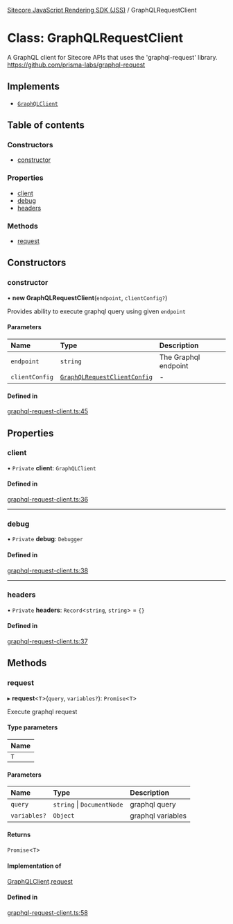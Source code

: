 [Sitecore JavaScript Rendering SDK (JSS)](../README.md) / GraphQLRequestClient

# Class: GraphQLRequestClient

A GraphQL client for Sitecore APIs that uses the 'graphql-request' library.
https://github.com/prisma-labs/graphql-request

## Implements

- [`GraphQLClient`](../interfaces/GraphQLClient.md)

## Table of contents

### Constructors

- [constructor](GraphQLRequestClient.md#constructor)

### Properties

- [client](GraphQLRequestClient.md#client)
- [debug](GraphQLRequestClient.md#debug)
- [headers](GraphQLRequestClient.md#headers)

### Methods

- [request](GraphQLRequestClient.md#request)

## Constructors

### constructor

• **new GraphQLRequestClient**(`endpoint`, `clientConfig?`)

Provides ability to execute graphql query using given `endpoint`

#### Parameters

| Name | Type | Description |
| :------ | :------ | :------ |
| `endpoint` | `string` | The Graphql endpoint |
| `clientConfig` | [`GraphQLRequestClientConfig`](../README.md#graphqlrequestclientconfig) | - |

#### Defined in

[graphql-request-client.ts:45](https://github.com/Sitecore/jss/blob/release/19.0.0/packages/sitecore-jss/src/graphql-request-client.ts#L45)

## Properties

### client

• `Private` **client**: `GraphQLClient`

#### Defined in

[graphql-request-client.ts:36](https://github.com/Sitecore/jss/blob/release/19.0.0/packages/sitecore-jss/src/graphql-request-client.ts#L36)

___

### debug

• `Private` **debug**: `Debugger`

#### Defined in

[graphql-request-client.ts:38](https://github.com/Sitecore/jss/blob/release/19.0.0/packages/sitecore-jss/src/graphql-request-client.ts#L38)

___

### headers

• `Private` **headers**: `Record`<`string`, `string`\> = `{}`

#### Defined in

[graphql-request-client.ts:37](https://github.com/Sitecore/jss/blob/release/19.0.0/packages/sitecore-jss/src/graphql-request-client.ts#L37)

## Methods

### request

▸ **request**<`T`\>(`query`, `variables?`): `Promise`<`T`\>

Execute graphql request

#### Type parameters

| Name |
| :------ |
| `T` |

#### Parameters

| Name | Type | Description |
| :------ | :------ | :------ |
| `query` | `string` \| `DocumentNode` | graphql query |
| `variables?` | `Object` | graphql variables |

#### Returns

`Promise`<`T`\>

#### Implementation of

[GraphQLClient](../interfaces/GraphQLClient.md).[request](../interfaces/GraphQLClient.md#request)

#### Defined in

[graphql-request-client.ts:58](https://github.com/Sitecore/jss/blob/release/19.0.0/packages/sitecore-jss/src/graphql-request-client.ts#L58)
